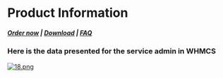 # Product Information

#####  [Order now](https://puqcloud.com/whmcs-module-emby.php) | [Download](https://download.puqcloud.com/WHMCS/servers/PUQ_WHMCS-Emby/) | [FAQ](https://faq.puqcloud.com/)

### Here is the data presented for the service admin in WHMCS

[![18.png](https://doc.puq.info/uploads/images/gallery/2023-11/scaled-1680-/18.png)](https://doc.puq.info/uploads/images/gallery/2023-11/18.png)